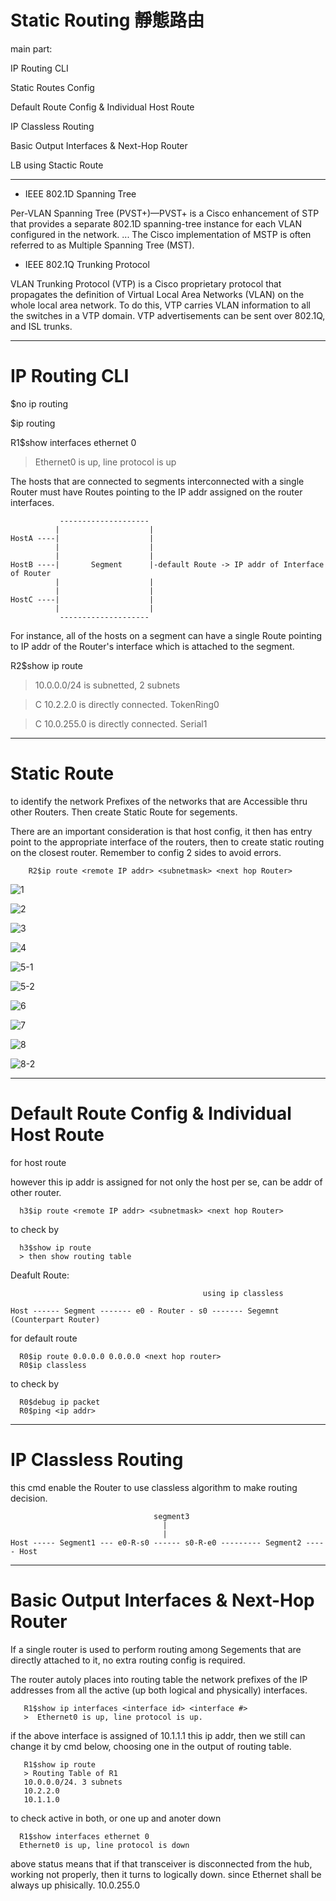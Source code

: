 # Static Routing 靜態路由

main part:

IP Routing CLI 

Static Routes Config 

Default Route Config & Individual Host Route 

IP Classless Routing 

Basic Output Interfaces & Next-Hop Router 

LB using Stactic Route 

-----------------------------------------------------------------------

* IEEE 802.1D Spanning Tree 

Per-VLAN Spanning Tree (PVST+)—PVST+ is a Cisco enhancement of STP that provides a separate 802.1D spanning-tree instance for each VLAN configured in the network. ... The Cisco implementation of MSTP is often referred to as Multiple Spanning Tree (MST).

* IEEE 802.1Q Trunking Protocol

VLAN Trunking Protocol (VTP) is a Cisco proprietary protocol that propagates the definition of Virtual Local Area Networks (VLAN) on the whole local area network. To do this, VTP carries VLAN information to all the switches in a VTP domain. VTP advertisements can be sent over 802.1Q, and ISL trunks.

-----------------------------------------------------------------------
# IP Routing CLI

$no ip routing

$ip routing

R1$show interfaces ethernet 0

> Ethernet0 is up, line protocol is up

The hosts that are connected to segments interconnected with a single Router must have Routes pointing to the IP addr assigned on the router interfaces.


               --------------------
              |                    |
    HostA ----|                    |
              |                    |
              |                    |
    HostB ----|       Segment      |-default Route -> IP addr of Interface of Router
              |                    |
              |                    |
    HostC ----|                    |
              |                    |
               --------------------


For instance, all of the hosts on a segment can have a single Route pointing to IP addr of the Router's interface which is attached to the segment.

R2$show ip route

> 10.0.0.0/24 is subnetted, 2 subnets

> C 10.2.2.0 is directly connected. TokenRing0

> C 10.0.255.0 is directly connected. Serial1

-----------------------------------------------------------------------
# Static Route

to identify the network Prefixes of the networks that are Accessible thru other Routers. Then create Static Route for segements.

There are an important consideration is that host config, it then has entry point to the appropriate interface of the routers, then to create static routing on the closest router. Remember to config 2 sides to avoid errors.

        R2$ip route <remote IP addr> <subnetmask> <next hop Router>
        
![1](https://scontent.ftpe8-2.fna.fbcdn.net/v/t1.0-9/95329352_4252055654808210_8847947893244428288_o.jpg?_nc_cat=103&_nc_sid=110474&_nc_ohc=x2YO4D6IHQEAX9EVNE9&_nc_ht=scontent.ftpe8-2.fna&oh=ae1aa732db78f5734c0486db6eee4f56&oe=5ED383DB)

![2](https://scontent.ftpe8-3.fna.fbcdn.net/v/t1.0-9/95603496_4252055648141544_7257275771276754944_n.jpg?_nc_cat=106&_nc_sid=110474&_nc_ohc=EDmHEDonsFUAX8yi0Hy&_nc_ht=scontent.ftpe8-3.fna&oh=66a9de50df41775f605e5694d157a2ed&oe=5ED34C8A)

![3](https://scontent.ftpe8-4.fna.fbcdn.net/v/t1.0-9/95592029_4252055751474867_3523580062852972544_n.jpg?_nc_cat=110&_nc_sid=110474&_nc_ohc=u_j36mgMAfcAX_IBeRv&_nc_ht=scontent.ftpe8-4.fna&oh=130d771ebb775f29103233031860d8f1&oe=5ED22312)

![4](https://scontent.ftpe8-2.fna.fbcdn.net/v/t1.0-9/95140085_4252055638141545_1447246830193606656_n.jpg?_nc_cat=100&_nc_sid=110474&_nc_ohc=CT0wgQ79NvAAX-PZARo&_nc_ht=scontent.ftpe8-2.fna&oh=5e4835819bf964a3c5d90dbf77694d50&oe=5ED4E763)

![5-1](https://scontent.ftpe8-1.fna.fbcdn.net/v/t1.0-9/95234947_4252055631474879_6953632977997791232_n.jpg?_nc_cat=105&_nc_sid=110474&_nc_ohc=NSkNQ-q60UQAX9-n8ep&_nc_ht=scontent.ftpe8-1.fna&oh=1e8e44b8f1454fe1226be07e0fd2cfcb&oe=5ED48C32)

![5-2](https://scontent.ftpe8-4.fna.fbcdn.net/v/t1.0-9/96142849_4252055728141536_9060304541081141248_o.png?_nc_cat=102&_nc_sid=110474&_nc_ohc=s6kMG_jBmDQAX9aaqlq&_nc_ht=scontent.ftpe8-4.fna&oh=dad2963ef17a2ea2d4e20f8119b5399b&oe=5ED4BAE3)

![6](https://scontent.ftpe8-2.fna.fbcdn.net/v/t1.0-9/95215566_4252055891474853_2773282699677270016_n.jpg?_nc_cat=100&_nc_sid=110474&_nc_ohc=j5mNR-hOJiEAX9r4e2H&_nc_ht=scontent.ftpe8-2.fna&oh=e6910cccbf2c40691eacab50ccce9226&oe=5ED5642F)

![7](https://scontent.ftpe8-4.fna.fbcdn.net/v/t1.0-9/94977487_4252055771474865_6273576991744589824_n.jpg?_nc_cat=102&_nc_sid=110474&_nc_ohc=PC1S9V-CZqIAX8_ewCh&_nc_ht=scontent.ftpe8-4.fna&oh=850c6bca854c2d85364e08743ce75d18&oe=5ED42B44)

![8](https://scontent.ftpe8-3.fna.fbcdn.net/v/t1.0-9/95376283_4252055731474869_2103592131661660160_o.jpg?_nc_cat=111&_nc_sid=110474&_nc_ohc=-41okVfyqukAX8wUa4x&_nc_ht=scontent.ftpe8-3.fna&oh=2bffc79d4da09f00fc4cc28252bff588&oe=5ED39DE0)

![8-2](https://scontent.ftpe8-3.fna.fbcdn.net/v/t1.0-9/95771754_4252055681474874_2285555782730645504_n.jpg?_nc_cat=106&_nc_sid=110474&_nc_ohc=_8LH2yFFZ3oAX9qDOs3&_nc_ht=scontent.ftpe8-3.fna&oh=27c23e9effc80959570678c375ad7f2e&oe=5ED3101D)

-----------------------------------------------------------------------
# Default Route Config & Individual Host Route

for host route

however this ip addr is assigned for not only the host per se, can be addr of other router.

      h3$ip route <remote IP addr> <subnetmask> <next hop Router>

to check by

      h3$show ip route
      > then show routing table
      
      
Deafult Route:

                                               using ip classless
 
    Host ------ Segment ------- e0 - Router - s0 ------- Segemnt (Counterpart Router) 
       
 
 

      
for default route

      R0$ip route 0.0.0.0 0.0.0.0 <next hop router>
      R0$ip classless
 

to check by

      R0$debug ip packet
      R0$ping <ip addr>

-----------------------------------------------------------------------
# IP Classless Routing 

this cmd enable the Router to use classless algorithm to make routing decision.

          
                                    segment3
                                      |
                                      |
    Host ----- Segment1 --- e0-R-s0 ------ s0-R-e0 --------- Segment2 ----- Host

-----------------------------------------------------------------------
# Basic Output Interfaces & Next-Hop Router 

If a single router is used to perform routing among Segements that are directly attached to it, no extra routing config is required.

The router autoly places into routing table the network prefixes of the IP addresses from all the active (up both logical and physically) interfaces. 

       R1$show ip interfaces <interface id> <interface #> 
       >  Ethernet0 is up, line protocol is up.
       
if the above interface is assigned of 10.1.1.1 this ip addr, then we still can change it by cmd below, choosing one in the output of routing table.

       R1$show ip route
       > Routing Table of R1
       10.0.0.0/24. 3 subnets
       10.2.2.0
       10.1.1.0
       
to check active in both, or one up and anoter down

      R1$show interfaces ethernet 0
      Ethernet0 is up, line protocol is down
      
above status means that if that transceiver is disconnected from the hub, working not properly, then it turns to logically down. since Ethernet shall be always up phisically.
       10.0.255.0
